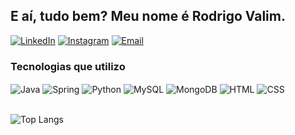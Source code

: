 ## E aí, tudo bem? Meu nome é Rodrigo Valim.

[![LinkedIn](https://img.shields.io/badge/LinkedIn-0077B5?style=for-the-badge&logo=linkedin&logoColor=white)](https://www.linkedin.com/in/rodrigovalim07/)
[![Instagram](https://img.shields.io/badge/Instagram-E4405F?style=for-the-badge&logo=instagram&logoColor=white)](https://www.instagram.com/rodrigo.valim.07/)
[![Email](https://img.shields.io/badge/Microsoft_Outlook-0078D4?style=for-the-badge&logo=microsoft-outlook&logoColor=white)](mailto:rodrigovalimjr2011@hotmail.com)


### Tecnologias que utilizo

<div style="display: inline_block">
  <img align="center" alt="Java" src="https://img.shields.io/badge/Java-ED8B00?style=for-the-badge&logo=openjdk&logoColor=white" />
  <img align="center" alt="Spring" src="https://img.shields.io/badge/Spring-6DB33F?style=for-the-badge&logo=spring&logoColor=white" />
  <img align="center" alt="Python" src="https://img.shields.io/badge/Python-14354C?style=for-the-badge&logo=python&logoColor=white" />
  <img align="center" alt="MySQL" src="https://img.shields.io/badge/MySQL-005C84?style=for-the-badge&logo=mysql&logoColor=white" />
  <img align="center" alt="MongoDB" src="https://img.shields.io/badge/MongoDB-4EA94B?style=for-the-badge&logo=mongodb&logoColor=white" />
  <img align="center" alt="HTML" src="https://img.shields.io/badge/HTML5-E34F26?style=for-the-badge&logo=html5&logoColor=white" />
  <img align="center" alt="CSS" src="https://img.shields.io/badge/CSS3-1572B6?style=for-the-badge&logo=css3&logoColor=white" />
</div><br/>

![Top Langs](https://github-readme-stats.vercel.app/api/top-langs/?username=rodrigovalim07&layout=compact&theme=dark&locale=pt-br)
